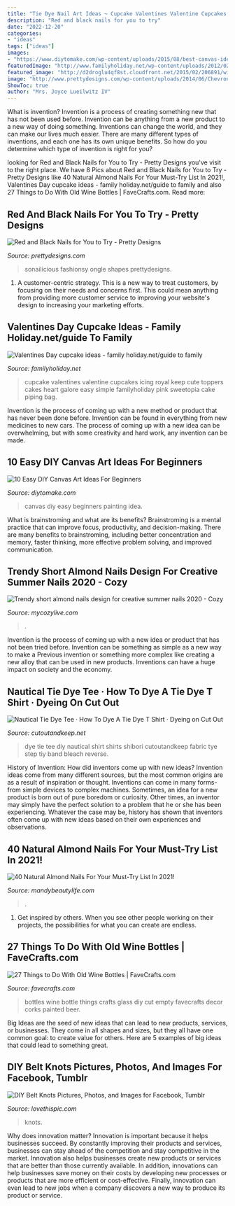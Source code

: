 ```yaml
---
title: "Tie Dye Nail Art Ideas ~ Cupcake Valentines Valentine Cupcakes Icing Royal Keep Cute Toppers Cakes Heart Galore Easy Simple Familyholiday Pink Sweetopia Cake Piping Bag"
description: "Red and black nails for you to try"
date: "2022-12-20"
categories:
- "ideas"
tags: ["ideas"]
images:
- "https://www.diytomake.com/wp-content/uploads/2015/08/best-canvas-ideas.jpg"
featuredImage: "http://www.familyholiday.net/wp-content/uploads/2012/02/Valentines-Cupcake-Ideas-__16.jpg"
featured_image: "http://d2droglu4qf8st.cloudfront.net/2015/02/206891/wine-bottles_ExtraLarge1000_ID-856640.jpg?v=856640"
image: "http://www.prettydesigns.com/wp-content/uploads/2014/06/Chevron-Nails1.jpg"
ShowToc: true
author: "Mrs. Joyce Lueilwitz IV"
---
```



What is invention?
Invention is a process of creating something new that has not been used before. Invention can be anything from a new product to a new way of doing something. Inventions can change the world, and they can make our lives much easier. There are many different types of inventions, and each one has its own unique benefits. So how do you determine which type of invention is right for you?

	

		
looking for Red and Black Nails for You to Try - Pretty Designs you've visit to the right place. We have 8 Pics about Red and Black Nails for You to Try - Pretty Designs like 40 Natural Almond Nails For Your Must-Try List In 2021!, Valentines Day cupcake ideas - family holiday.net/guide to family and also 27 Things to Do With Old Wine Bottles | FaveCrafts.com. Read more:
		
    
## Red And Black Nails For You To Try - Pretty Designs

<img loading=lazy src="http://www.prettydesigns.com/wp-content/uploads/2014/06/Chevron-Nails1.jpg" onerror="this.onerror=null;this.src='https://tse3.mm.bing.net/th?id=OIP.nRnFu6rkSs177Bzh9qSM1gHaLH&amp;pid=15.1';" alt="Red and Black Nails for You to Try - Pretty Designs">

_Source: prettydesigns.com_

>sonailicious fashionsy ongle shapes prettydesigns. 

	

1. A customer-centric strategy. This is a new way to treat customers, by focusing on their needs and concerns first. This could mean anything from providing more customer service to improving your website's design to increasing your marketing efforts.

    
## Valentines Day Cupcake Ideas - Family Holiday.net/guide To Family

<img loading=lazy src="http://www.familyholiday.net/wp-content/uploads/2012/02/Valentines-Cupcake-Ideas-__16.jpg" onerror="this.onerror=null;this.src='https://tse4.mm.bing.net/th?id=OIP.eH82sVmhmjK2qLhwsBx7nAHaLG&amp;pid=15.1';" alt="Valentines Day cupcake ideas - family holiday.net/guide to family">

_Source: familyholiday.net_

>cupcake valentines valentine cupcakes icing royal keep cute toppers cakes heart galore easy simple familyholiday pink sweetopia cake piping bag. 

	

Invention is the process of coming up with a new method or product that has never been done before. Invention can be found in everything from new medicines to new cars. The process of coming up with a new idea can be overwhelming, but with some creativity and hard work, any invention can be made.

    
## 10 Easy DIY Canvas Art Ideas For Beginners

<img loading=lazy src="https://www.diytomake.com/wp-content/uploads/2015/08/best-canvas-ideas.jpg" onerror="this.onerror=null;this.src='https://tse4.mm.bing.net/th?id=OIP.Nn8CKiqUmBw3EmZzlOfeywHaHa&amp;pid=15.1';" alt="10 Easy DIY Canvas Art Ideas For Beginners">

_Source: diytomake.com_

>canvas diy easy beginners painting idea. 

	

What is brainstroming and what are its benefits?
Brainstroming is a mental practice that can improve focus, productivity, and decision-making. There are many benefits to brainstroming, including better concentration and memory, faster thinking, more effective problem solving, and improved communication.

    
## Trendy Short Almond Nails Design For Creative Summer Nails 2020 - Cozy

<img loading=lazy src="https://mycozylive.com/wp-content/uploads/2020/07/16-2.png" onerror="this.onerror=null;this.src='https://tse2.mm.bing.net/th?id=OIP.GWi22xV1ZilkN96pyjqx8wHaKc&amp;pid=15.1';" alt="Trendy short almond nails design for creative summer nails 2020 - Cozy">

_Source: mycozylive.com_

>. 

	

Invention is the process of coming up with a new idea or product that has not been tried before. Invention can be something as simple as a new way to make a Previous invention or something more complex like creating a new alloy that can be used in new products. Inventions can have a huge impact on society and the economy.

    
## Nautical Tie Dye Tee · How To Dye A Tie Dye T Shirt · Dyeing On Cut Out

<img loading=lazy src="http://images.coplusk.net/project_images/128428/image/final_tee.jpg" onerror="this.onerror=null;this.src='https://tse1.mm.bing.net/th?id=OIP.BBmqyZSFP2V2qS-JdwNH-gHaJx&amp;pid=15.1';" alt="Nautical Tie Dye Tee · How To Dye A Tie Dye T Shirt · Dyeing on Cut Out">

_Source: cutoutandkeep.net_

>dye tie tee diy nautical shirt shirts shibori cutoutandkeep fabric tye step tiy band bleach reverse. 

	

History of Invention: How did inventors come up with new ideas?
Invention ideas come from many different sources, but the most common origins are as a result of inspiration or thought. Inventions can come in many forms- from simple devices to complex machines. Sometimes, an idea for a new product is born out of pure boredom or curiosity. Other times, an inventor may simply have the perfect solution to a problem that he or she has been experiencing. Whatever the case may be, history has shown that inventors often come up with new ideas based on their own experiences and observations.

    
## 40 Natural Almond Nails For Your Must-Try List In 2021!

<img loading=lazy src="https://mandybeautylife.com/wp-content/uploads/2021/05/11-3.jpg" onerror="this.onerror=null;this.src='https://tse2.mm.bing.net/th?id=OIP.0XEKLpMm-XiIYLidEpOmWgHaLH&amp;pid=15.1';" alt="40 Natural Almond Nails For Your Must-Try List In 2021!">

_Source: mandybeautylife.com_

>. 

	

1. Get inspired by others. When you see other people working on their projects, the possibilities for what you can create are endless.

    
## 27 Things To Do With Old Wine Bottles | FaveCrafts.com

<img loading=lazy src="http://d2droglu4qf8st.cloudfront.net/2015/02/206891/wine-bottles_ExtraLarge1000_ID-856640.jpg?v=856640" onerror="this.onerror=null;this.src='https://tse1.mm.bing.net/th?id=OIP.A6IlpsTjN5T1sHwDm7XZGAHaHa&amp;pid=15.1';" alt="27 Things to Do With Old Wine Bottles | FaveCrafts.com">

_Source: favecrafts.com_

>bottles wine bottle things crafts glass diy cut empty favecrafts decor corks painted beer. 

	

Big Ideas are the seed of new ideas that can lead to new products, services, or businesses. They come in all shapes and sizes, but they all have one common goal: to create value for others. Here are 5 examples of big ideas that could lead to something great.

    
## DIY Belt Knots Pictures, Photos, And Images For Facebook, Tumblr

<img loading=lazy src="http://www.lovethispic.com/uploaded_images/40201-Diy-Belt-Knots.jpg" onerror="this.onerror=null;this.src='https://tse1.mm.bing.net/th?id=OIP.gj6Ha82MOeBVl4UJKmRtDQHaRg&amp;pid=15.1';" alt="DIY Belt Knots Pictures, Photos, and Images for Facebook, Tumblr">

_Source: lovethispic.com_

>knots. 

	

Why does innovation matter?
Innovation is important because it helps businesses succeed. By constantly improving their products and services, businesses can stay ahead of the competition and stay competitive in the market. Innovation also helps businesses create new products or services that are better than those currently available. In addition, innovations can help businesses save money on their costs by developing new processes or products that are more efficient or cost-effective. Finally, innovation can even lead to new jobs when a company discovers a new way to produce its product or service.

